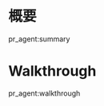 # 概要

<!-- DO NOT EDIT -->
pr_agent:summary

# Walkthrough
<!-- DO NOT EDIT -->
pr_agent:walkthrough
